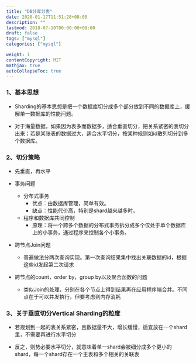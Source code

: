 ```yaml
---
title: "DB分库分表"
date: 2020-01-17T11:51:28+08:00
description: ""
lastmod: 2018-07-10T00:00:00+08:00
draft: false
tags: ["mysql"]
categories: ["mysql"]

weight: 1
contentCopyright: MIT
mathjax: true
autoCollapseToc: true
---
```

### 1、基本思想

- Sharding的基本思想是把一个数据库切分成多个部分放到不同的数据库上，缓解单一数据库的性能问题。

- 对于海量数据，如果因为表多而数据多，适合垂直切分，把关系紧密的表切分出来；若是某张表的数据过大，适合水平切分，按某种规则如id散列切分到多个数据库。

### 2、切分策略

- 先垂直，再水平

- 事务问题
  - 分布式事务
    - 优点：由数据库管理，简单有效。
    - 缺点：性能代价高，特别是shard越来越多时。
  - 程序和数据库共同控制
    - 原理：将一个跨多个数据的分布式事务拆分成多个仅处于单个数据库上的小事务，通过程序来控制各个小事务。
    
- 跨节点Join问题
  - 普遍做法分两次查询实现。第一次查询结果集中找出关联数据的id，根据这些id发起第二次请求
  
- 跨节点的count，order by，group by以及聚合函数的问题
  - 类似Join的处理，分别在各个节点上得到结果再在应用程序端合并。不同点在于可以并发执行，但要考虑到内存消耗
  
### 3、关于垂直切分Vertical Sharding的粒度

- 若规划到一起的表关系紧密，且数据量不大，增长缓慢，适宜放在一个shard里，不需要再进行水平切分

- 反之，则势必要水平切分，就意味着单一shard会被细分成多个更小的shard，每一个shard存在一个主表和多个相关的关联表

